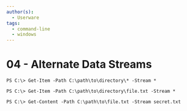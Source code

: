 ```yaml
---
author(s):
  - Userware
tags:
  - command-line
  - windows
---
```

# 04 - Alternate Data Streams

```
PS C:\> Get-Item -Path C:\path\to\directory\* -Stream *

PS C:\> Get-Item -Path C:\path\to\directory\file.txt -Stream *

PS C:\> Get-Content -Path C:\path\to\file.txt -Stream secret.txt
```